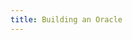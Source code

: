 ```yaml
---
title: Building an Oracle
---
```


<ExternalRedirect href="https://docs.uniswap.org/protocol/V2/guides/smart-contract-integration/building-an-oracle" />
